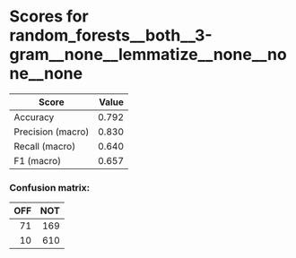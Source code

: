 # Scores for random_forests__both__3-gram__none__lemmatize__none__none__none
|      Score      |Value|
|-----------------|----:|
|Accuracy         |0.792|
|Precision (macro)|0.830|
|Recall (macro)   |0.640|
|F1 (macro)       |0.657|

### Confusion matrix:
|OFF|NOT|
|--:|--:|
| 71|169|
| 10|610|

